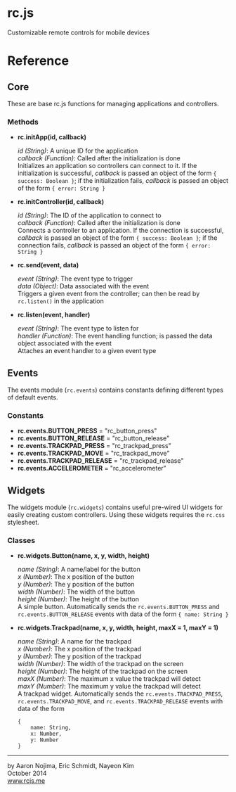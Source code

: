 rc.js
========
Customizable remote controls for mobile devices

# Reference

## Core

These are base rc.js functions for managing applications and controllers.

### Methods

* **rc.initApp(id, callback)**

    *id (String)*: A unique ID for the application  
    *callback (Function)*: Called after the initialization is done  
    Initializes an application so controllers can connect to it. If the initialization is successful, *callback* is passed an object of the form `{ success: Boolean }`; if the initialization fails, *callback* is passed an object of the form `{ error: String }`
* **rc.initController(id, callback)**

    *id (String)*: The ID of the application to connect to  
    *callback (Function)*: Called after the initialization is done  
    Connects a controller to an application. If the connection is successful, *callback* is passed an object of the form `{ success: Boolean }`; if the connection fails, *callback* is passed an object of the form `{ error: String }`
* **rc.send(event, data)**

    *event (String)*: The event type to trigger  
    *data (Object)*: Data associated with the event  
    Triggers a given event from the controller; can then be read by `rc.listen()` in the application
* **rc.listen(event, handler)**

    *event (String)*: The event type to listen for  
    *handler (Function)*: The event handling function; is passed the data object associated with the event  
    Attaches an event handler to a given event type

## Events

The events module (`rc.events`) contains constants defining different types of default events.

### Constants

* **rc.events.BUTTON_PRESS** = "rc_button_press"
* **rc.events.BUTTON_RELEASE** = "rc_button_release"
* **rc.events.TRACKPAD_PRESS** = "rc_trackpad_press"
* **rc.events.TRACKPAD_MOVE** = "rc_trackpad_move"
* **rc.events.TRACKPAD_RELEASE** = "rc_trackpad_release"
* **rc.events.ACCELEROMETER** = "rc_accelerometer"

## Widgets

The widgets module (`rc.widgets`) contains useful pre-wired UI widgets for easily creating custom controllers.
Using these widgets requires the `rc.css` stylesheet.

### Classes

* **rc.widgets.Button(name, x, y, width, height)**

    *name (String)*: A name/label for the button  
    *x (Number)*: The x position of the button  
    *y (Number)*: The y position of the button  
    *width (Number)*: The width of the button  
    *height (Number)*: The height of the button  
    A simple button.
    Automatically sends the `rc.events.BUTTON_PRESS` and `rc.events.BUTTON_RELEASE` events with data of the form `{ name: String }`
* **rc.widgets.Trackpad(name, x, y, width, height, maxX = 1, maxY = 1)**

    *name (String)*: A name for the trackpad  
    *x (Number)*: The x position of the trackpad  
    *y (Number)*: The y position of the trackpad  
    *width (Number)*: The width of the trackpad on the screen  
    *height (Number)*: The height of the trackpad on the screen  
    *maxX (Number)*: The maximum x value the trackpad will detect  
    *maxY (Number)*: The maximum y value the trackpad will detect  
    A trackpad widget.
    Automatically sends the `rc.events.TRACKPAD_PRESS`, `rc.events.TRACKPAD_MOVE`, and `rc.events.TRACKPAD_RELEASE` events with data of the form
    ```
    {
        name: String,
        x: Number,
        y: Number
    }
    ```

----
by Aaron Nojima, Eric Schmidt, Nayeon Kim  
October 2014  
www.rcjs.me